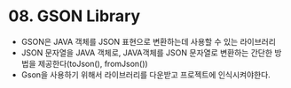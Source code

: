 # 08. GSON Library

- GSON은 JAVA 객체를 JSON 표현으로 변환하는데 사용할 수 있는 라이브러리
- JSON 문자열을 JAVA 객체로, JAVA객체를 JSON 문자열로 변환하는 간단한 방법을 제공한다(toJson(), fromJson())
- Gson을 사용하기 위해서 라이브러리를 다운받고 프로젝트에 인식시켜야한다.




